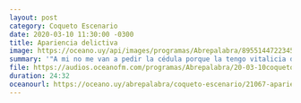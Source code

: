 ```yaml
---
layout: post
category: Coqueto Escenario
date: 2020-03-10 11:30:00 -0300
title: Apariencia delictiva
image: https://oceano.uy/api/images/programas/Abrepalabra/895514472234562021270675831891312462266368n.jpg
summary: '"A mi no me van a pedir la cédula porque la tengo vitalicia desde el 84. Pero si yo fuera joven, afrodescendiente, pobre y/o/a/u consumidor de marihuana estaría preocupado". Lubo Adusto se refiró a las nuevas medidas que tomó la policía.'
file: https://audios.oceanofm.com/programas/Abrepalabra/20-03-10coqueto.mp3
duration: 24:32
oceanourl: https://oceano.uy/abrepalabra/coqueto-escenario/21067-apariencia-delictiva
---
```

